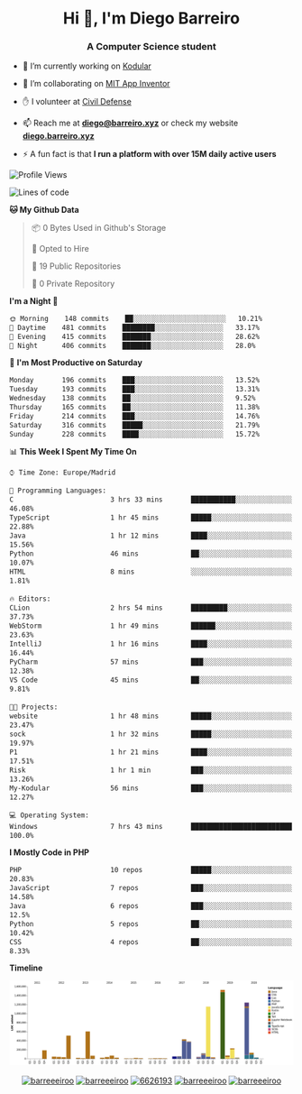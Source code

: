 <h1 align="center">Hi 👋, I'm Diego Barreiro</h1>
<h3 align="center">A Computer Science student</h3>

- 🔭 I’m currently working on [Kodular](https://www.kodular.io)

- 👯 I’m collaborating on [MIT App Inventor](https://github.com/mit-cml/appinventor-sources)

- ✋ I volunteer at [Civil Defense](https://proteccioncivil.sdc.gal)

- 📫 Reach me at **diego@barreiro.xyz** or check my website **[diego.barreiro.xyz](https://diego.barreiro.xyz)**

- ⚡ A fun fact is that **I run a platform with over 15M daily active users**

<!--START_SECTION:waka-->
![Profile Views](http://img.shields.io/badge/Profile%20Views-4-blue)

![Lines of code](https://img.shields.io/badge/From%20Hello%20World%20I%27ve%20Written-19.4%20million%20lines%20of%20code-blue)

**🐱 My Github Data** 

> 📦 0 Bytes Used in Github's Storage 
 > 
> 💼 Opted to Hire
 > 
> 📜 19 Public Repositories
 > 
> 🔑 0 Private Repository 
 > 
**I'm a Night 🦉** 

```text
🌞 Morning    148 commits    ██░░░░░░░░░░░░░░░░░░░░░░░   10.21% 
🌆 Daytime    481 commits    ████████░░░░░░░░░░░░░░░░░   33.17% 
🌃 Evening    415 commits    ███████░░░░░░░░░░░░░░░░░░   28.62% 
🌙 Night      406 commits    ███████░░░░░░░░░░░░░░░░░░   28.0%

```
📅 **I'm Most Productive on Saturday** 

```text
Monday       196 commits    ███░░░░░░░░░░░░░░░░░░░░░░   13.52% 
Tuesday      193 commits    ███░░░░░░░░░░░░░░░░░░░░░░   13.31% 
Wednesday    138 commits    ██░░░░░░░░░░░░░░░░░░░░░░░   9.52% 
Thursday     165 commits    ██░░░░░░░░░░░░░░░░░░░░░░░   11.38% 
Friday       214 commits    ███░░░░░░░░░░░░░░░░░░░░░░   14.76% 
Saturday     316 commits    █████░░░░░░░░░░░░░░░░░░░░   21.79% 
Sunday       228 commits    ████░░░░░░░░░░░░░░░░░░░░░   15.72%

```


📊 **This Week I Spent My Time On** 

```text
⌚︎ Time Zone: Europe/Madrid

💬 Programming Languages: 
C                        3 hrs 33 mins       ███████████░░░░░░░░░░░░░░   46.08% 
TypeScript               1 hr 45 mins        █████░░░░░░░░░░░░░░░░░░░░   22.88% 
Java                     1 hr 12 mins        ████░░░░░░░░░░░░░░░░░░░░░   15.56% 
Python                   46 mins             ██░░░░░░░░░░░░░░░░░░░░░░░   10.07% 
HTML                     8 mins              ░░░░░░░░░░░░░░░░░░░░░░░░░   1.81%

🔥 Editors: 
CLion                    2 hrs 54 mins       █████████░░░░░░░░░░░░░░░░   37.73% 
WebStorm                 1 hr 49 mins        ██████░░░░░░░░░░░░░░░░░░░   23.63% 
IntelliJ                 1 hr 16 mins        ████░░░░░░░░░░░░░░░░░░░░░   16.44% 
PyCharm                  57 mins             ███░░░░░░░░░░░░░░░░░░░░░░   12.38% 
VS Code                  45 mins             ██░░░░░░░░░░░░░░░░░░░░░░░   9.81%

🐱‍💻 Projects: 
website                  1 hr 48 mins        █████░░░░░░░░░░░░░░░░░░░░   23.47% 
sock                     1 hr 32 mins        █████░░░░░░░░░░░░░░░░░░░░   19.97% 
P1                       1 hr 21 mins        ████░░░░░░░░░░░░░░░░░░░░░   17.51% 
Risk                     1 hr 1 min          ███░░░░░░░░░░░░░░░░░░░░░░   13.26% 
My-Kodular               56 mins             ███░░░░░░░░░░░░░░░░░░░░░░   12.27%

💻 Operating System: 
Windows                  7 hrs 43 mins       █████████████████████████   100.0%

```

**I Mostly Code in PHP** 

```text
PHP                      10 repos            █████░░░░░░░░░░░░░░░░░░░░   20.83% 
JavaScript               7 repos             ███░░░░░░░░░░░░░░░░░░░░░░   14.58% 
Java                     6 repos             ███░░░░░░░░░░░░░░░░░░░░░░   12.5% 
Python                   5 repos             ██░░░░░░░░░░░░░░░░░░░░░░░   10.42% 
CSS                      4 repos             ██░░░░░░░░░░░░░░░░░░░░░░░   8.33%

```


**Timeline**

![Chart not found](https://github.com/barreeeiroo/barreeeiroo/blob/master/charts/bar_graph.png) 


<!--END_SECTION:waka-->

<p align="center">
<a href="https://twitter.com/barreeeiroo" target="blank"><img align="center" src="https://cdn.jsdelivr.net/npm/simple-icons@3.0.1/icons/twitter.svg" alt="barreeeiroo" height="20" width="20" /></a>
<a href="https://linkedin.com/in/barreeeiroo" target="blank"><img align="center" src="https://cdn.jsdelivr.net/npm/simple-icons@3.0.1/icons/linkedin.svg" alt="barreeeiroo" height="20" width="20" /></a>
<a href="https://stackoverflow.com/users/6626193" target="blank"><img align="center" src="https://cdn.jsdelivr.net/npm/simple-icons@3.0.1/icons/stackoverflow.svg" alt="6626193" height="20" width="20" /></a>
<a href="https://fb.com/barreeeiroo" target="blank"><img align="center" src="https://cdn.jsdelivr.net/npm/simple-icons@3.0.1/icons/facebook.svg" alt="barreeeiroo" height="20" width="20" /></a>
<a href="https://instagram.com/barreeeiroo" target="blank"><img align="center" src="https://cdn.jsdelivr.net/npm/simple-icons@3.0.1/icons/instagram.svg" alt="barreeeiroo" height="20" width="20" /></a>
</p>

